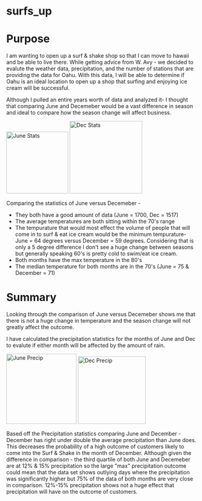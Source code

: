 # surfs_up

# Purpose

I am wanting to open up a surf & shake shop so that I can move to hawaii and be able to live there. While getting advice from W. Avy - we decided to evalute the weather data, precipitation, and the number of stations that are providing the data for Oahu. With this data, I will be able to determine if Oahu is an ideal location to open up a shop that surfing and enjoying ice cream will be successful. 

Although I pulled an entire years worth of data and analyzed it- I thought that comparing June and Decemeber would be a vast difference in season and ideal to compare how the season change will affect business.

<img width="163" alt="June Stats" src="https://user-images.githubusercontent.com/78769464/117390082-2353b700-aeb3-11eb-8170-6b26c7a3a40c.png"> <img width="191" alt="Dec Stats" src="https://user-images.githubusercontent.com/78769464/117390088-25b61100-aeb3-11eb-8e77-ee1487de6cd2.png">


Comparing the statistics of June versus Decemeber - 
  * They both have a good amount of data (June = 1700, Dec = 1517)
  * The average temperatures are both sitting within the 70's range
  * The tempurature that would most effect the volume of people that will come in to surf & eat ice cream would be the minimum tempurature- June = 64 degrees versus December = 59 degrees. Considering that is only a 5 degree difference I don't see a huge change between seasons but generally speaking 60's is pretty cold to swim/eat ice cream.
  * Both months have the max temperature in the 80's 
  * The median temperature for both months are in the 70's (June = 75 & December = 71)
  
 # Summary
 
Looking through the comparison of June versus Decemeber shows me that there is not a huge change in temperature and the season change will not greatly affect the outcome. 

I have calculated the precipitation statistics for the months of June and Dec to evalute if either month will be affected by the amount of rain.

<img width="185" alt="June Precip" src="https://user-images.githubusercontent.com/78769464/117396202-1b017900-aebf-11eb-9645-2323520f243b.png"> <img width="178" alt="Dec Precip" src="https://user-images.githubusercontent.com/78769464/117396351-5d2aba80-aebf-11eb-9258-23c276dab5fe.png">



Based off the Precipitation statistics comparing June and December - December has right under double the average precipitation than June does. This decreases the probability of a high outcome of customers likely to come into the Surf & Shake in the month of December. Although given the difference in comparison - the third quartile of both June and Decemeber are at 12% & 15% precipitation so the large "max" precipitation outcome could mean that the data set shows outlying days where the precipitation was significantly higher but 75% of the data of both months are very close in comparison. 12%-15% precipitation shows not a huge effect that precipitation will have on the outcome of customers. 
